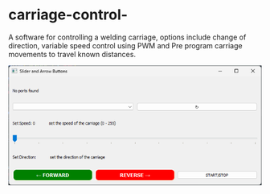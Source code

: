 # carriage-control-
A software for controlling a welding carriage, options include change of direction, variable speed control using PWM and Pre program carriage movements to travel known distances.

![alt text](https://github.com/curi0sity722/carriage-control-/blob/master/carriage_control_UI.png?raw=true)
